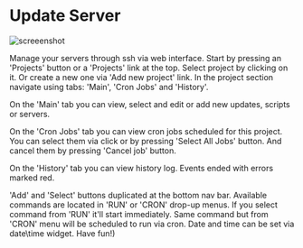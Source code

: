 # Update Server
![screeenshot](https://user-images.githubusercontent.com/18072680/34246927-a9dedf7c-e641-11e7-856f-23281b3c86b9.png)

Manage your servers through ssh via web interface.
Start by pressing an 'Projects' button or a 'Projects' link at the top.
Select project by clicking on it. Or create a new one via 'Add new project' link.
In the project section navigate using tabs: 'Main', 'Cron Jobs' and 'History'.

On the 'Main' tab you can view, select and edit or add new updates, scripts or servers.

On the 'Cron Jobs' tab you can view cron jobs scheduled for this project.
You can select them via click or by pressing 'Select All Jobs' button.
And cancel them by pressing 'Cancel job' button.

On the 'History' tab you can view history log. Events ended with errors marked red.

'Add' and 'Select' buttons duplicated at the bottom nav bar.
Available commands are located in 'RUN' or 'CRON' drop-up menus.
If you select command from 'RUN' it'll start immediately.
Same command but from 'CRON' menu will be scheduled to run via cron.
Date and time can be set via date\time widget. Have fun!)
